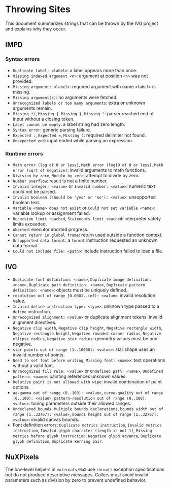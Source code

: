 # Throwing Sites

This document summarizes strings that can be thrown by the IVG project and explains
why they occur.

## IMPD

### Syntax errors

- `Duplicate label: <label>`: a label appears more than once.
- `Missing indexed argument <n>`: argument at position `<n>` was not provided.
- `Missing argument: <label>`: required argument with name `<label>` is missing.
- `Missing argument(s)`: no arguments were fetched.
- `Unrecognized labels or too many arguments`: extra or unknown arguments remain.
- `Missing */`, `Missing ]`, `Missing }`, `Missing "`: parser reached end of input without a closing token.
- `Label cannot be empty`: a label string had zero length.
- `Syntax error`: generic parsing failure.
- `Expected :`, `Expected =`, `Missing )`: required delimiter not found.
- `Unexpected end`: input ended while parsing an expression.

### Runtime errors

- `Math error (log of 0 or less)`, `Math error (log10 of 0 or less)`,
	`Math error (sqrt of negative)`: invalid arguments to math functions.
- `Division by zero`, `Modulo by zero`: attempt to divide by zero.
- `Number overflow`: result is not a finite number.
- `Invalid integer: <value>` or `Invalid number: <value>`: numeric text could not be parsed.
- `Invalid boolean (should be 'yes' or 'no'): <value>`: unsupported boolean text.
- `Variable <name> does not exist` or `Could not set variable <name>`: variable lookup or assignment failed.
- `Recursion limit reached`, `Statements limit reached`: interpreter safety limits exceeded.
- `Aborted`: executor aborted progress.
- `Cannot return in global frame`: return used outside a function context.
- `Unsupported data format`: a `format` instruction requested an unknown data format.
- `Could not include file: <path>`: include instruction failed to load a file.

## IVG

- `Duplicate font definition: <name>`, `Duplicate image definition: <name>`,
		`Duplicate path definition: <name>`, `Duplicate pattern definition: <name>`: objects must be uniquely defined.
- `resolution out of range [0.0001..inf): <value>`: invalid resolution value.
- `Invalid define instruction type: <type>`: unknown type passed to a `define` instruction.
- `Unrecognized alignment: <value>` or duplicate alignment tokens: invalid alignment directives.
- `Negative clip width`, `Negative clip height`, `Negative rectangle width`,
	`Negative rectangle height`, `Negative rounded corner radius`,
	`Negative ellipse radius`, `Negative star radius`: geometry values must be non-negative.
- `star points out of range [1..10000]: <value>`: star shape uses an invalid number of points.
- `Need to set font before writing`, `Missing font: <name>`: text operations without a valid font.
- `Unrecognized fill rule: <value>` or `Undefined path: <name>`, `Undefined pattern: <name>`: painting references unknown values.
- `Relative paint is not allowed with wipe`: invalid combination of paint options.
- `aa-gamma out of range (0..100): <value>`,
	`curve-quality out of range (0..100): <value>`,
	`pattern-resolution out of range (0..100): <value>`: tuning parameters outside their allowed ranges.
- `Undeclared bounds`, `Multiple bounds declarations`,
	`bounds width out of range [1..32767]: <value>`,
	`bounds height out of range [1..32767]: <value>`: invalid canvas bounds.
- Font definition errors: `Duplicate metrics instruction`, `Invalid metrics instruction`,
	`Invalid glyph character (length is not 1)`, `Missing metrics before glyph instruction`,
	`Negative glyph advance`, `Duplicate glyph definition`, `Duplicate kerning pair`.

## NuXPixels

The low-level helpers in `externals/NuX` use `throw()` exception specifications but do not
produce descriptive messages. Callers must avoid invalid parameters such as division by
zero to prevent undefined behavior.
